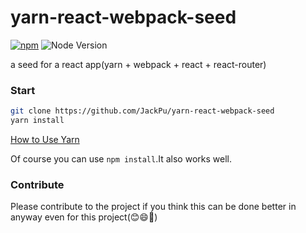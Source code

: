 # yarn-react-webpack-seed
[![npm](https://img.shields.io/npm/v/yarn-react-webpack-seed.svg?maxAge=2592000)]()
![Node Version](https://img.shields.io/node/v/yarn-react-webpack-seed.svg "Node Version")

a seed for a react app(yarn + webpack + react + react-router)

### Start

```bash
git clone https://github.com/JackPu/yarn-react-webpack-seed
yarn install
```
[How to Use Yarn](https://yarnpkg.com/)

Of course you can use  `npm install`.It also works well.



### Contribute

Please contribute to the project if you think this can be done better in anyway even for this project(😊😄💐)








